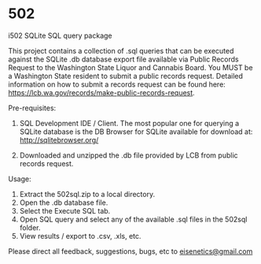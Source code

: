# 502
i502 SQLite SQL query package

This project contains a collection of .sql queries that can be executed against the SQLite .db database export file available via Public Records Request to the Washington State Liquor and Cannabis Board. You MUST be a Washington State resident to submit a public records request. Detailed information on how to submit a records request can be found here: https://lcb.wa.gov/records/make-public-records-request. 

Pre-requisites: 

1. SQL Development IDE / Client. The most popular one for querying a SQLite database is the DB Browser for SQLite available for download at: http://sqlitebrowser.org/

2. Downloaded and unzipped the .db file provided by LCB from public records request. 

Usage: 

1. Extract the 502sql.zip to a local directory. 
2. Open the .db database file. 
3. Select the Execute SQL tab. 
4. Open SQL query and select any of the available .sql files in the 502sql folder. 
5. View results / export to .csv, .xls, etc. 

Please direct all feedback, suggestions, bugs, etc to eisenetics@gmail.com 
